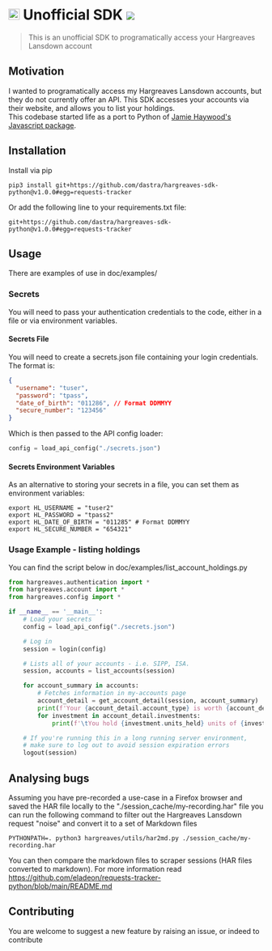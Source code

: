 # <img src="https://upload.wikimedia.org/wikipedia/en/thumb/3/32/Hargreaves_Lansdown_logo.svg/1280px-Hargreaves_Lansdown_logo.svg.png" height="22" /> Unofficial SDK ![](https://github.com/dastra/hargreaves-sdk-python/actions/workflows/main.yml/badge.svg)

> This is an unofficial SDK to programatically access your Hargreaves Lansdown account

## Motivation

I wanted to programatically access my Hargreaves Lansdown accounts, but they do not currently offer an API.
This SDK accesses your accounts via their website, and allows you to list your holdings.  
This codebase started life as a port to Python of [Jamie Haywood's Javascript package](https://github.com/jamiehaywood/hargreaves).

## Installation

Install via pip
```
pip3 install git+https://github.com/dastra/hargreaves-sdk-python@v1.0.0#egg=requests-tracker
```

Or add the following line to your requirements.txt file:
```
git+https://github.com/dastra/hargreaves-sdk-python@v1.0.0#egg=requests-tracker
```

## Usage 

There are examples of use in doc/examples/

### Secrets

You will need to pass your authentication credentials to the code, either in a file or via environment variables.

#### Secrets File

You will need to create a secrets.json file containing your login credentials.  
The format is:

```json
{
  "username": "tuser",
  "password": "tpass",
  "date_of_birth": "011286", // Format DDMMYY
  "secure_number": "123456"
}
```

Which is then passed to the API config loader:

```python
config = load_api_config("./secrets.json")
```

#### Secrets Environment Variables

As an alternative to storing your secrets in a file, you can set them as environment variables:

```shell
export HL_USERNAME = "tuser2"
export HL_PASSWORD = "tpass2"
export HL_DATE_OF_BIRTH = "011285" # Format DDMMYY
export HL_SECURE_NUMBER = "654321"
```

### Usage Example - listing holdings

You can find the script below in doc/examples/list_account_holdings.py

```python
from hargreaves.authentication import *
from hargreaves.account import *
from hargreaves.config import *

if __name__ == '__main__':
    # Load your secrets
    config = load_api_config("./secrets.json")

    # Log in
    session = login(config)

    # Lists all of your accounts - i.e. SIPP, ISA.
    session, accounts = list_accounts(session)

    for account_summary in accounts:
        # Fetches information in my-accounts page
        account_detail = get_account_detail(session, account_summary)
        print(f'Your {account_detail.account_type} is worth {account_detail.total_value} with the following holdings:')
        for investment in account_detail.investments:
            print(f'\tYou hold {investment.units_held} units of {investment.security_name} worth {investment.value_gbp}')

    # If you're running this in a long running server environment,
    # make sure to log out to avoid session expiration errors
    logout(session)
```

## Analysing bugs

Assuming you have pre-recorded a use-case in a Firefox browser and saved the HAR file
locally to the "./session_cache/my-recording.har" file you can run the following command
to filter out the Hargreaves Lansdown request "noise" and convert it to a set of Markdown files

```
PYTHONPATH=. python3 hargreaves/utils/har2md.py ./session_cache/my-recording.har
```

You can then compare the markdown files to scraper sessions (HAR files converted to markdown).
For more information read https://github.com/eladeon/requests-tracker-python/blob/main/README.md


## Contributing

You are welcome to suggest a new feature by raising an issue, or indeed to contribute


